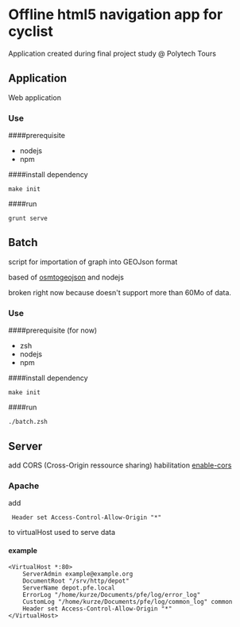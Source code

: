 # Offline html5 navigation app for cyclist

Application created during final project study @ Polytech Tours

## Application

Web application

### Use

####prerequisite

 * nodejs
 * npm

####install dependency

	make init

####run

	grunt serve

## Batch

script for importation of graph into GEOJson format

based of [osmtogeojson](https://github.com/tyrasd/osmtogeojson) and nodejs

broken right now because doesn't support more than 60Mo of data.

### Use

####prerequisite (for now)

 * zsh
 * nodejs
 * npm

####install dependency

	make init

####run

	./batch.zsh
## Server

add CORS (Cross-Origin ressource sharing) habilitation [enable-cors](http://enable-cors.org/index.html)

### Apache

add

     Header set Access-Control-Allow-Origin "*"

to virtualHost used to serve data

#### example

	<VirtualHost *:80>
		ServerAdmin example@example.org
		DocumentRoot "/srv/http/depot"
		ServerName depot.pfe.local
		ErrorLog "/home/kurze/Documents/pfe/log/error_log"
		CustomLog "/home/kurze/Documents/pfe/log/common_log" common
		Header set Access-Control-Allow-Origin "*"
	</VirtualHost>
